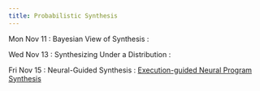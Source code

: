 ```yaml
---
title: Probabilistic Synthesis
---
```


Mon Nov 11
: Bayesian View of Synthesis
  : []()

Wed Nov 13
: Synthesizing Under a Distribution
  : []()

Fri Nov 15
: Neural-Guided Synthesis
  : [Execution-guided Neural Program Synthesis](https://openreview.net/pdf?id=H1gfOiAqYm)
